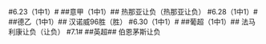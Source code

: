 #6.23（1中1）#
##意甲（1中1）##
热那亚让负（热那亚让负）
#6.28（1中1）#
##德乙（1中1）##
汉诺威96胜（胜）
#6.30（1中1）#
##葡超（1中1）##
法马利康让负（让负）
#7.1#
##英超##
伯恩茅斯让负